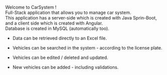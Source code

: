 Welcome to CarSystem ! 
<br>
Full-Stack application that allows you to manage car system.
<br>
This application has a server-side which is created with Java Sprin-Boot, 
<br> 
and a client side which is created with Angular.
<br>
Database is created in MySQL (automatically too).

- Data can be retrieved directly to an Excel file.

- Vehicles can be searched in the system - according to the license plate.

- Vehicles can be edited / deleted and updated.

- New vehicles can be added - including validations.
